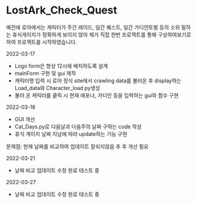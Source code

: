 # LostArk_Check_Quest
예전에 로아에서는 캐릭터가 주간 레이드, 일간 퀘스트, 일간 가디언토벌 등의 소위 말하는 휴식게이지가 정확하게 보이지 않아
제가 직접 한번 프로젝트를 통해 구상하여보기로 하여 프로젝트를 시작하였습니다.

2022-03-17
- Logo form은 항상 12시에 배치하도록 설계
- mainForm 구현 및 gui 제작
- 캐릭터명 입력 시 로아 정식 site에서 crawling data를 불러온 후 display하는 Load_data와 Character_load py생성
- 불러 온 캐릭터를 클릭 시 현재 에포나, 가디언 등을 입력하는 gui와 함수 구현

2022-03-18
- GUI 개선
- Cal_Days.py로 다음날과 다음주의 날짜 구하는 code 작성
- 휴식 게이지 날짜 지남에 따라 update하는 기능 구현 

문제점: 현재 날짜를 비교하여 업데이트 잘되지않음 추 후 개선 필요 

2022-03-21
 - 날짜 비교 업데이트 수정 완료 테스트 중 

2022-03-27
 - 날짜 비교 업데이트 수정 완료 테스트 중 

